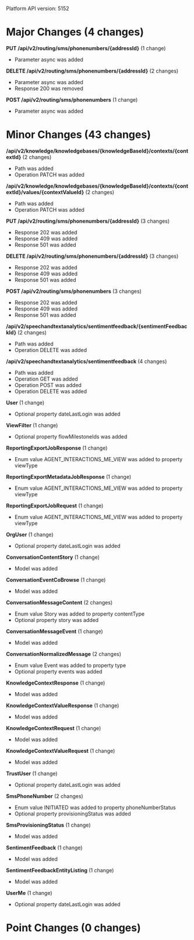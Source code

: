 Platform API version: 5152


# Major Changes (4 changes)

**PUT /api/v2/routing/sms/phonenumbers/{addressId}** (1 change)

* Parameter async was added

**DELETE /api/v2/routing/sms/phonenumbers/{addressId}** (2 changes)

* Parameter async was added
* Response 200 was removed

**POST /api/v2/routing/sms/phonenumbers** (1 change)

* Parameter async was added


# Minor Changes (43 changes)

**/api/v2/knowledge/knowledgebases/{knowledgeBaseId}/contexts/{contextId}** (2 changes)

* Path was added
* Operation PATCH was added

**/api/v2/knowledge/knowledgebases/{knowledgeBaseId}/contexts/{contextId}/values/{contextValueId}** (2 changes)

* Path was added
* Operation PATCH was added

**PUT /api/v2/routing/sms/phonenumbers/{addressId}** (3 changes)

* Response 202 was added
* Response 409 was added
* Response 501 was added

**DELETE /api/v2/routing/sms/phonenumbers/{addressId}** (3 changes)

* Response 202 was added
* Response 409 was added
* Response 501 was added

**POST /api/v2/routing/sms/phonenumbers** (3 changes)

* Response 202 was added
* Response 409 was added
* Response 501 was added

**/api/v2/speechandtextanalytics/sentimentfeedback/{sentimentFeedbackId}** (2 changes)

* Path was added
* Operation DELETE was added

**/api/v2/speechandtextanalytics/sentimentfeedback** (4 changes)

* Path was added
* Operation GET was added
* Operation POST was added
* Operation DELETE was added

**User** (1 change)

* Optional property dateLastLogin was added

**ViewFilter** (1 change)

* Optional property flowMilestoneIds was added

**ReportingExportJobResponse** (1 change)

* Enum value AGENT_INTERACTIONS_ME_VIEW was added to property viewType

**ReportingExportMetadataJobResponse** (1 change)

* Enum value AGENT_INTERACTIONS_ME_VIEW was added to property viewType

**ReportingExportJobRequest** (1 change)

* Enum value AGENT_INTERACTIONS_ME_VIEW was added to property viewType

**OrgUser** (1 change)

* Optional property dateLastLogin was added

**ConversationContentStory** (1 change)

* Model was added

**ConversationEventCoBrowse** (1 change)

* Model was added

**ConversationMessageContent** (2 changes)

* Enum value Story was added to property contentType
* Optional property story was added

**ConversationMessageEvent** (1 change)

* Model was added

**ConversationNormalizedMessage** (2 changes)

* Enum value Event was added to property type
* Optional property events was added

**KnowledgeContextResponse** (1 change)

* Model was added

**KnowledgeContextValueResponse** (1 change)

* Model was added

**KnowledgeContextRequest** (1 change)

* Model was added

**KnowledgeContextValueRequest** (1 change)

* Model was added

**TrustUser** (1 change)

* Optional property dateLastLogin was added

**SmsPhoneNumber** (2 changes)

* Enum value INITIATED was added to property phoneNumberStatus
* Optional property provisioningStatus was added

**SmsProvisioningStatus** (1 change)

* Model was added

**SentimentFeedback** (1 change)

* Model was added

**SentimentFeedbackEntityListing** (1 change)

* Model was added

**UserMe** (1 change)

* Optional property dateLastLogin was added


# Point Changes (0 changes)
